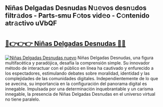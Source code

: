 ## Niñas Delgadas Desnudas N𝚞𝚎vos desn𝚞dos filtr𝚊dos - Parts-smu F𝚘tos vid𝚎o - C𝚘ntenido atr𝚊ctivo uVbQF

# <h2><a href="http://mb8k6e.tromn.icu/?c=Ni%c3%b1as+Delgadas+Desnudas">🔗👉👉👉 Niñas Delgadas Desnudas 🔗🔗</a></h2>

[![Niñas Delgadas Desnudas nuevo](https://i.imgur.com/pEAQMta.gif)](http://mb8k6e.tromn.icu/?c=Ni%c3%b1as+Delgadas+Desnudas)
Niñas Delgadas Desnudas, una figura multifacética y paradójica, desafía la comprensión simple. Su innovador método de interactuar con el público en línea ha cautivado y enfurecido a los espectadores, estimulando debates sobre moralidad, identidad y las complejidades de las comunidades digitales. Independientemente de lo que se avecina, su importancia en la configuración del panorama digital es innegable. Impulsada por una determinación inquebrantable y un carisma innegable, la presencia de Niñas Delgadas Desnudas en el universo virtual no tiene paralelo.
